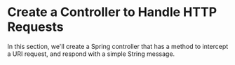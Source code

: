 # Create a Controller to Handle HTTP Requests
In this section, we'll create a Spring controller that has a method to intercept a URI request, and respond with a simple String message.